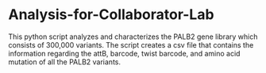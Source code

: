 # Analysis-for-Collaborator-Lab
This python script analyzes and characterizes the PALB2 gene library which consists of 300,000 variants. The script creates a csv file that contains the information regarding the attB, barcode, twist barcode, and amino acid mutation of all the PALB2 variants.
